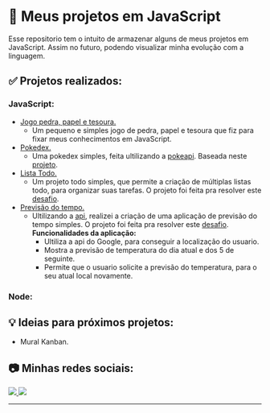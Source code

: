 # 🚧 Meus projetos em JavaScript
Esse repositorio tem o intuito de armazenar alguns de meus projetos em JavaScript. Assim no futuro, podendo visualizar minha evolução com a linguagem.

## ✅ Projetos realizados:
### JavaScript:
- [Jogo pedra, papel e tesoura.](https://victorkayk.github.io/JavaScript-projects/Jokenpo/src)
  - Um pequeno e simples jogo de pedra, papel e tesoura que fiz para fixar meus conhecimentos em JavaScript.
- [Pokedex.](https://victorkayk.github.io/JavaScript-projects/Pokedex/public)
  - Uma pokedex simples, feita ultilizando a [pokeapi](https://pokeapi.co/). Baseada neste [projeto](https://www.youtube.com/watch?v=Uptu3NrBFBM).
- [Lista Todo.](https://victorkayk.github.io/JavaScript-projects/Todo-app/public/)
  - Um projeto todo simples, que permite a criação de múltiplas listas todo, para organizar suas tarefas. O projeto foi feita pra resolver este [desafio](https://www.frontendmentor.io/challenges/todo-app-Su1_KokOW).
 - [Previsão do tempo.](https://victorkayk.github.io/JavaScript-projects/Weather-app/public/)
    -  Ultilizando a [api](https://hgbrasil.com/status/weather), realizei a criação de uma aplicação de previsão do tempo simples. O projeto foi feita pra resolver este [desafio](https://devchallenges.io/challenges/mM1UIenRhK808W8qmLWv). <br>
       **Funcionalidades da aplicação:**
       - Ultiliza a api do Google, para conseguir a localização do usuario.
       - Mostra a previsão de temperatura do dia atual e dos 5 de seguinte.
       - Permite que o usuario solicite a previsão do temperatura, para o seu atual local novamente.
### Node:

## 💡 Ideias para próximos projetos:
- Mural Kanban.

## 📷 Minhas redes sociais: 
<p align="left">
  <a href="https://www.instagram.com/victorkayk77/" alt="Instagram">
  <img src="https://img.shields.io/badge/-Instagram-1C1C1C?style=for-the-badge&logo=Instagram&logoColor=00FFFF&link=https://www.instagram.com/victorkayk77/"/>
  </a>
  <a href="https://www.linkedin.com/in/victorkayk/" alt="Linkedin">
    <img src="https://img.shields.io/badge/-Linkedin-1C1C1C?style=for-the-badge&logo=Linkedin&logoColor=00FFFF&link=https://www.linkedin.com/in/victorkayk/"/>
  </a>
</p>

<hr>
